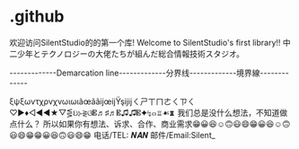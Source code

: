 # .github
欢迎访问SilentStudio的的第一个库!   Welcome to SilentStudio's first library!!
<titile>中二少年とテクノロジーの大佬たちが組んだ総合情報技術スタジオ。</titile>

-------------Demarcation line-------------分界线-------------境界線-------------

ξψξωντχρνχνωιωιãœããĳœĳŸşĳĳㄑㄕㄒㄇㄜㄑㄗㄑ♡▶︎♦︎◁◀︎◀︎★▽⋚ઇ⊱⋛ଓ𝄡♬♯♬𝄡♫♫𝄡✦↯๓♖☙♜
我们总是没什么想法，不知道做点什么？
所以如果你有想法、诉求、合作、商业需求😁😀😆☺️🙃😃😄😁😀😆☺️🙃😃😄😁😁😀😆🙃😃😄😁
电话/TEL: 𝑵𝑨𝑵              邮件/Email:Silent_
